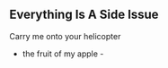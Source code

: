 Everything Is A Side Issue
--------------------------
Carry me onto your helicopter  
- the fruit of my apple -  
